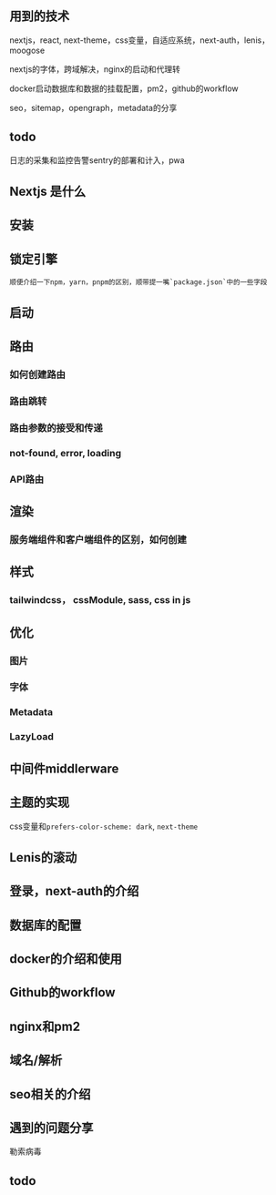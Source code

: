 ## 用到的技术

nextjs，react, next-theme，css变量，自适应系统，next-auth，lenis，moogose

nextjs的字体，跨域解决，nginx的启动和代理转

docker启动数据库和数据的挂载配置，pm2，github的workflow

seo，sitemap，opengraph，metadata的分享


## todo

日志的采集和监控告警sentry的部署和计入，pwa


## Nextjs 是什么

## 安装

## 锁定引擎

    顺便介绍一下npm，yarn，pnpm的区别，顺带提一嘴`package.json`中的一些字段

## 启动

## 路由

### 如何创建路由

### 路由跳转

### 路由参数的接受和传递

### not-found, error, loading

### API路由

## 渲染

### 服务端组件和客户端组件的区别，如何创建

## 样式

### tailwindcss， cssModule, sass, css in js

## 优化

### 图片

### 字体

### Metadata

### LazyLoad

## 中间件middlerware

## 主题的实现

css变量和`prefers-color-scheme: dark`, `next-theme`

## Lenis的滚动

## 登录，next-auth的介绍

## 数据库的配置

## docker的介绍和使用

## Github的workflow

## nginx和pm2

## 域名/解析

## seo相关的介绍

## 遇到的问题分享

勒索病毒

## todo